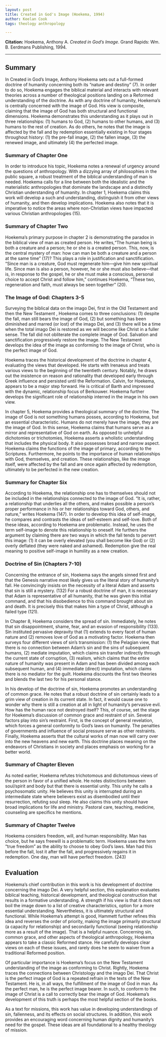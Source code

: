 ```yaml
---
layout: post
title: Created in God's Image (Hoekema, 1994)
author: Keelan Cook
tags: theology anthropology

---
```

**Citation:** Hoekema, Anthony A. *Created in God’s Image*. Grand Rapids: Wm. B. Eerdmans Publishing, 1994.

---

## Summary
In Created in God’s Image, Anthony Hoekema sets out a full-formed doctrine of humanity concerning both its “nature and destiny” (7). In order to do so, Hoekema engages the biblical material and interacts with relevant theories across a number of theological positions landing on a Reformed understanding of the doctrine. As with any doctrine of humanity, Hoekema’s is centrally concerned with the image of God. His view is composite, claiming that the image of God has both structural and functional dimensions. Hoekema demonstrates this understanding as it plays out in three relationships: (1) humans to God, (2) humans to other humans, and (3) humans to the rest of creation. As do others, he notes that the image is affected by the fall and by redemption essentially existing in four stages throughout history: (1) the pre-fall image, (2) the fallen image, (3) the renewed image, and ultimately (4) the perfected image.

<!--more-->

### Summary of Chapter One
In order to introduce his topic, Hoekema notes a renewal of urgency around the questions of anthropology. With a dizzying array of philosophies in the public square, a robust treatment of the biblical understanding of man is needed. Hoekema calls for a line between both the idealistic and the materialistic anthropologies that dominate the landscape and a distinctly Christian understanding of humanity. In chapter 1, Hoekema claims this work will develop a such and understanding, distinguish it from other views of humanity, and then develop implications. Hoekema also notes that it is imperative to notice the areas where non-Christian views have impacted various Christian anthropologies (15).

### Summary of Chapter Two
Hoekema’s primary purpose in chapter 2 is demonstrating the paradox in the biblical view of man as created person. He writes,“The human being is both a creature and a person; he or she is a created person. This, now, is the central mystery of man: how can man be both a creature and a person at the same time” (17)? This plays a role in justification and sanctification. “Since man is a creature, God must regenerate him—give him new spiritual life. Since man is also a person, however, he or she must also believe—that is, in response to the gospel, he or she must make a conscious, personal choice to accept Christ and follow him,” continues Hoekema, “These two, regeneration and faith, must always be seen together” (20).

### The Image of God: Chapters 3-5
Surveying the biblical data on the imago Dei, first in the Old Testament and then the New Testament , Hoekema comes to three conclusions: (1) despite the fall, man still bears the image of God, (2) but something has been diminished and marred (or lost) of the imago Dei, and (3) there will be a time when the total imago Dei is restored as we will become like Christ in a fuller sense. The fall did not obliterate the complete image of God. Salvation and sanctification progressively restore the image. The New Testament develops the idea of the image as conforming to the image of Christ, who is the perfect image of God.

Hoekema traces the historical development of the doctrine in chapter 4, evaluating the views that developed. He starts with Irenaeus and treats various views to the beginning of the twentieth century. Notably, he draws out the insistence on reason and rationality that developed early through Greek influence and persisted until the Reformation. Calvin, for Hoekema, appears to be a major step forward. He is critical of Barth and impressed with the dynamic, relationship focus of Berkouwer. Hoekema further develops the significant role of relationship interred in the image in his own view.

In chapter 5, Hoekema provides a theological summary of the doctrine. The image of God is not something humans posses, according to Hoekema, but an essential characteristic. Humans do not merely have the image, they are the image of God. In this sense, Hoekema claims that humans serve as a mirror and representative of God on earth. As opposed to unhelpful dichotomies or trichotomies, Hoekema asserts a wholistic understanding that includes the physical body. It also possesses broad and narrow aspect. Hoekema claims the functions of the image of primary, according to the Scriptures. Furthermore, he points to the importance of human relationships with God, themselves, and creation. These relationships, like the image itself, were affected by the fall and are once again affected by redemption, ultimately to be perfected in the new creation.

### Summary for Chapter Six
According to Hoekema, the relationship one has to themselves should not be included in the relationships connected to the image of God. “It is, rather, a relationship that underlies all the others, and makes possible a person’s proper performance in his or her relationships toward God, others, and nature,” writes Hoekema (147). In order to develop this idea of self-image, he compares and contrasts the ideas of self-esteem and self-love. Both of these ideas, according to Hoekema are problematic. Instead, he uses the term self-image to denote this relationship to oneself. He furthers the argument by claiming there are two ways in which the fall tends to pervert this image: (1) it can be overly elevated (you shall become like God) or (2) overly deflated (they were naked and ashamed). Redemption give the real meaning to positive self-image in humility as a new creation.

### Doctrine of Sin (Chapters 7-10)
Concerning the entrance of sin, Hoekema says the angels sinned first and that the Genesis narrative most likely gives us the literal story of humanity’s fall. He convincingly insists on the necessity of a literal Adam and asserts that sin is still a mystery. (132) For a robust doctrine of man, it is necessary that Adam is representative of all humanity, that he was given this initial command, and that his disobedience to this command brought about sin and death. It is precisely this that makes him a type of Christ, although a failed type (121).

In Chapter 8, Hoekema considers the spread of sin. Immediately, he notes that sin disappointment, shame, fear, and an evasion of responsibility (133). Sin instituted pervasive depravity that (1) extends to every facet of human nature and (2) removes love of God as a motivating factor. Hoekema then surveys four different views of sin’s transmission: (1) the Pelagian view, that there is no connection between Adam’s sin and the sins of subsequent humans, (2) mediate imputation, which claims sin transfer indirectly through the current state of corruption, (3) realism, which claims that the entire nature of humanity was present in Adam and has been divided among each subsequent human, and (4) immediate (direct) imputation, which claims there is no mediator for the guilt. Hoekema discounts the first two theories and blends the last two for his personal stance.

In his develop of the doctrine of sin, Hoekema promotes an understanding of common grace. He notes that a robust doctrine of sin certainly leads to a grim view of creation in its current state. In fact, it would cause one to wonder why there is still a creation at all in light of humanity’s pervasive evil. How has the human race not destroyed itself? This, of course, set the stage for Hoekema’s discussion of common grace and restraint of sin. Several factors play into sin’s restraint. First, is the concept of general revelation, which forces a general conformity to God’s laws on humanity. The penalties of governments and influence of social pressure serve as other restraints. Finally, Hoekema asserts that the cultural works of man now will carry over into the new heavens and new earth. This doctrine places meaning on the endeavors of Christians in society and places emphasis on working for a better world.

### Summary of Chapter Eleven
As noted earlier, Hoekema refutes trichotomous and dichotomous views of the person in favor of a unified whole. He notes distinctions between soul/spirit and body but that there is essential unity. This unity he calls a psychosomatic unity. He believes this unity is interrupted during an intermediate state where believers exist as disembodied until their resurrection, refuting soul sleep. He also claims this unity should have broad implications for life and ministry. Pastoral care, teaching, medicine, counseling are specifics he mentions.

### Summary of Chapter Twelve
Hoekema considers freedom, will, and human responsibility. Man has choice, but he says freewill is a problematic term. Hoekema uses the term “true freedom” as the ability to choose to obey God’s laws. Man had this before the fall, lost it after the fall, and progressively regains it in redemption. One day, man will have perfect freedom. (243)

## Evaluation
Hoekema’s chief contribution in this work is his development of doctrine concerning the imago Dei. A very helpful section, this explanation evaluates biblical teaching, historical development, and theological construction that results in a formative understanding. A strength if his view is that it does not boil the image down to a list of creative characteristics, option for a more essential understanding. Nevertheless, it is ultimately structural and functional. While Hoekema’s attempt is good, Hammett further refines this idea and reverses the order of priority, making the image primarily structural (a capacity for relationship) and secondarily functional (seeing relationship more as a result of the image). That is a helpful nuance. Concerning sin, common grace, and other aspects of theological anthropology, Hoekema appears to take a classic Reformed stance. He carefully develops clear views on each of these issues, and rarely does he seem to waiver from a traditional Reformed position.

Of particular importance is Hoekema’s focus on the New Testament understanding of the image as conforming to Christ. Rightly, Hoekema traces the connections between Christology and the imago Dei. That Christ is the perfect image of God is a repeated refrain in the texts of the New Testament. He is, in all ways, the fulfillment of the image of God in man. As the perfect man, he is the perfect image bearer. In such, to conform to the image of Christ is a call to correctly bear the image of God. Hoekema’s development of this truth is perhaps the most helpful section of the books.

As a text for missions, this work has value in developing understandings of sin, fallenness, and its effects on social structures. In addition, this work provides an encouraging word concerning human dignity and humanity’s need for the gospel. These ideas are all foundational to a healthy theology of mission.

<!--stackedit_data:
eyJoaXN0b3J5IjpbNDY2ODYwNDMxLC03MzE0OTE0MTFdfQ==
-->